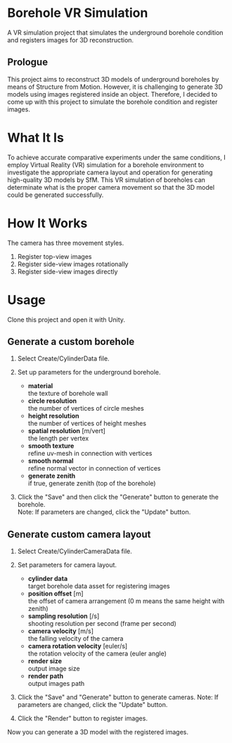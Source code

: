 # Borehole VR Simulation
A VR simulation project that simulates the underground borehole condition and registers images for 3D reconstruction.

## Prologue
This project aims to reconstruct 3D models of underground boreholes by means of Structure from Motion. However, it is challenging to generate 3D models using images registered inside an object. 
Therefore, I decided to come up with this project to simulate the borehole condition and register images. 



# What It Is
To achieve accurate comparative experiments under the same conditions, I employ Virtual Reality (VR) simulation for a borehole environment to investigate the appropriate camera layout and operation for generating high-quality 3D models by SfM.
This VR simulation of boreholes can determinate what is the proper camera movement so that the 3D model could be generated successfully. 



# How It Works
The camera has three movement styles.
1.	Register top-view images
2.	Register side-view images rotationally
3.	Register side-view images directly 



# Usage
Clone this project and open it with Unity.
## Generate a custom borehole 
1. Select Create/CylinderData file.

2. Set up parameters for the underground borehole.
    - **material**  
      the texture of borehole wall
    - **circle resolution**  
      the number of vertices of circle meshes
    - **height resolution**  
      the number of vertices of height meshes
    - **spatial resolution** [m/vert]  
      the length per vertex
    - **smooth texture**  
      refine uv-mesh in connection with vertices
    - **smooth normal**  
      refine normal vector in connection of vertices
    - **generate zenith**  
      if true, generate zenith (top of the borehole)

<p></p>

3. Click the "Save" and then click the "Generate" button to generate the borehole.  
  Note: If parameters are changed, click the "Update" button. 


## Generate custom camera layout
1. Select Create/CylinderCameraData file.

2. Set parameters for camera layout.
    - **cylinder data**  
      target borehole data asset for registering images
    - **position offset** [m]  
      the offset of camera arrangement (0 m means the same height with zenith)
    - **sampling resolution** [/s]  
      shooting resolution per second (frame per second)
    - **camera velocity** [m/s]  
      the falling velocity of the camera
    - **camera rotation velocity** [euler/s]  
      the rotation velocity of the camera (euler angle)
    - **render size**  
      output image size
    - **render path**  
      output images path

<p></p>

3. Click the "Save" and "Generate" button to generate cameras.
Note: If parameters are changed, click the "Update" button.


4. Click the "Render" button to register images.
<p></p>
Now you can generate a 3D model with the registered images. 



